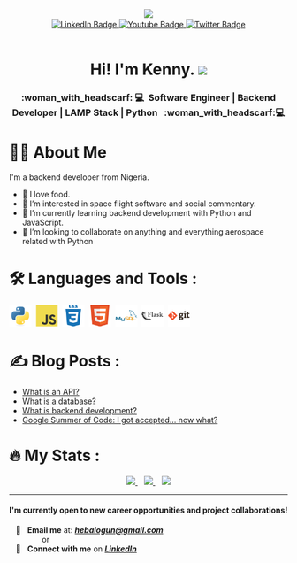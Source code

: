 <div id="header" align="center">
<img src="https://user-images.githubusercontent.com/100206676/170786540-2b9fc39c-e2cc-42bd-81a5-dd955a9d2aa4.png"![STK-20220527-WA0012]()
 width="175"/>
  <div id="badges">
  <a href="https://www.linkedin.com/in/balotofi">
    <img src="https://img.shields.io/badge/LinkedIn-blue?style=for-the-badge&logo=linkedin&logoColor=white" alt="LinkedIn Badge"/>
  </a>
  <a href="https://www.youtube.com/channel/UCXtv7IBtgJKBd1xiDkFh-cw">
    <img src="https://img.shields.io/badge/YouTube-red?style=for-the-badge&logo=youtube&logoColor=white" alt="Youtube Badge"/>
  </a>
  <a href="https://www.twitter.com/balotofi">
    <img src="https://img.shields.io/badge/Twitter-blue?style=for-the-badge&logo=twitter&logoColor=white" alt="Twitter Badge"/>
  </a>
  <br><img src="https://komarev.com/ghpvc/?username=balotofi&style=flat-square&color=blue" alt=""/>
  <h1>
  Hi! I'm Kenny.
  <img src="https://media.giphy.com/media/hvRJCLFzcasrR4ia7z/giphy.gif" width="5px"/>
</h1>
</div>
</div>

<h3 align='center'>:woman_with_headscarf: 💻&nbsp&nbspSoftware Engineer | Backend Developer | LAMP Stack | Python&nbsp&nbsp :woman_with_headscarf:💻</h3>

# :woman_technologist: About Me

I'm a backend developer from Nigeria.

- 🍚 I love food.
- 👀 I’m interested in space flight software and social commentary.
- 🌱 I’m currently learning backend development with Python and JavaScript.
- 💞️ I’m looking to collaborate on anything and everything aerospace related with Python

# :hammer_and_wrench: Languages and Tools :

<div>
  <img src="https://github.com/devicons/devicon/blob/master/icons/python/python-original.svg" title="Python" alt="Python" width="40" height="40"/>&nbsp;
  <img src="https://github.com/devicons/devicon/blob/master/icons/javascript/javascript-original.svg" title="JavaScript" alt="JavaScript" width="40" height="40"/>&nbsp;
  <img src="https://github.com/devicons/devicon/blob/master/icons/css3/css3-plain-wordmark.svg"  title="CSS3" alt="CSS" width="40" height="40"/>&nbsp;
  <img src="https://github.com/devicons/devicon/blob/master/icons/html5/html5-original.svg" title="HTML5" alt="HTML" width="40" height="40"/>&nbsp;
  <img src="https://github.com/devicons/devicon/blob/master/icons/mysql/mysql-original-wordmark.svg" title="MySQL"  alt="MySQL" width="40" height="40"/>&nbsp;
  <img src="https://github.com/devicons/devicon/blob/master/icons/flask/flask-original-wordmark.svg" title="Flask" alt="Flask" width="40" height="40"/>&nbsp;
  <img src="https://github.com/devicons/devicon/blob/master/icons/git/git-original-wordmark.svg" title="Git" **alt="Git" width="40" height="40"/>
</div>


# :writing_hand: Blog Posts :

<!-- BLOG-POST-LIST:START -->
- [What is an API?](https://medium.com/@balotofi/what-is-an-api-9ff17db35c6f?source=rss-3ac84733b25f------2)
- [What is a database?](https://medium.com/@balotofi/what-is-a-database-2a1ae3c1fa4a?source=rss-3ac84733b25f------2)
- [What is backend development?](https://medium.com/@balotofi/what-is-backend-development-6b2fa432da0?source=rss-3ac84733b25f------2)
- [Google Summer of Code: I got accepted… now what?](https://medium.com/@balotofi/google-summer-of-code-i-got-accepted-now-what-2a640b83f3f8?source=rss-3ac84733b25f------2)
<!-- BLOG-POST-LIST:END -->


# :fire: My Stats :

<div align='center'>
  <a href="https://github.com/mmpacker/github-readme-stats">
    <img height=200 src="https://github-readme-stats.vercel.app/api?username=balotofi&theme=vision-friendly-dark&show_icons=true" />
  </a>&nbsp&nbsp
  <a href="https://git.io/streak-stats">
    <img height=200 src="http://github-readme-streak-stats.herokuapp.com?user=balotofi&theme=dark&background=000000" />
  </a>&nbsp&nbsp
  <a href="https://github.com/mmpacker/github-readme-stats">
    <img height=200 src="https://github-readme-stats.vercel.app/api/top-langs/?username=balotofi&theme=vision-friendly-dark" />
  </a>
</div>

<hr/>

<h4>I'm currently open to new career opportunities and project collaborations!</h4>
<div>
  <span>&nbsp&nbsp&nbsp📧&nbsp&nbsp&nbsp<strong>Email me</strong> at: <strong><em><a href='mailto: hebalogun@gmail.com'>hebalogun@gmail.com</a></em></strong></span><br>
  <span>&nbsp&nbsp&nbsp&nbsp&nbsp&nbsp&nbsp&nbsp&nbsp&nbsp&nbsp&nbsp&nbsp&nbsp&nbspor</span><br>
  <span>&nbsp&nbsp&nbsp🔗&nbsp&nbsp&nbsp<strong>Connect with me</strong> on <strong><em><a href='https://www.linkedin.com/in/balotofi/'>LinkedIn</a></em></strong></span>
</div>

<!---
balotofi/balotofi is a ✨ special ✨ repository because its `README.md` (this file) appears on your GitHub profile.
You can click the Preview link to take a look at your changes.
--->

